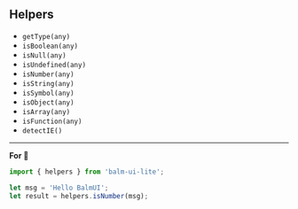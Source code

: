 ## Helpers

- `getType(any)`
- `isBoolean(any)`
- `isNull(any)`
- `isUndefined(any)`
- `isNumber(any)`
- `isString(any)`
- `isSymbol(any)`
- `isObject(any)`
- `isArray(any)`
- `isFunction(any)`
- `detectIE()`

---

__For 🌰__

```js
import { helpers } from 'balm-ui-lite';

let msg = 'Hello BalmUI';
let result = helpers.isNumber(msg);
```
